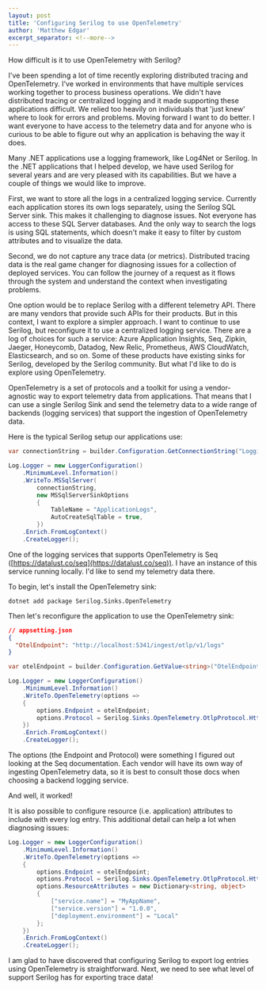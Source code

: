 ```yaml
---
layout: post
title: 'Configuring Serilog to use OpenTelemetry'
author: 'Matthew Edgar'
excerpt_separator: <!--more-->
---
```

 
How difficult is it to use OpenTelemetry with Serilog?

<!--more-->

I've been spending a lot of time recently exploring distributed tracing and OpenTelemetry. I've worked in environments that have multiple services working together to process business operations. We didn't have distributed tracing or centralized logging and it made supporting these applications difficult. We relied too heavily on individuals that 'just knew' where to look for errors and problems. Moving forward I want to do better. I want everyone to have access to the telemetry data and for anyone who is curious to be able to figure out why an application is behaving the way it does.

Many .NET applications use a logging framework, like Log4Net or Serilog. In the .NET applications that I helped develop, we have used Serilog for several years and are very pleased with its capabilities. But we have a couple of things we would like to improve. 

First, we want to store all the logs in a centralized logging service. Currently each application stores its own logs separately, using the Serilog SQL Server sink. This makes it challenging to diagnose issues. Not everyone has access to these SQL Server databases. And the only way to search the logs is using SQL statements, which doesn't make it easy to filter by custom attributes and to visualize the data.

Second, we do not capture any trace data (or metrics). Distributed tracing data is the real game changer for diagnosing issues for a collection of deployed services. You can follow the journey of a request as it flows through the system and understand the context when investigating problems.

One option would be to replace Serilog with a different telemetry API. There are many vendors that provide such APIs for their products. But in this context, I want to explore a simpler approach. I want to continue to use Serilog, but reconfigure it to use a centralized logging service. There are a log of choices for such a service: Azure Application Insights, Seq, Zipkin, Jaeger, Honeycomb, Datadog, New Relic, Prometheus, AWS CloudWatch, Elasticsearch, and so on. Some of these products have existing sinks for Serilog, developed by the Serilog community. But what I'd like to do is explore using OpenTelemetry.

OpenTelemetry is a set of protocols and a toolkit for using a vendor-agnostic way to export telemetry data from applications. That means that I can use a single Serilog Sink and send the telemetry data to a wide range of backends (logging services) that support the ingestion of OpenTelemetry data.

Here is the typical Serilog setup our applications use:

```csharp
var connectionString = builder.Configuration.GetConnectionString("Logging");

Log.Logger = new LoggerConfiguration()
    .MinimumLevel.Information()
    .WriteTo.MSSqlServer(
        connectionString,
        new MSSqlServerSinkOptions
        {
            TableName = "ApplicationLogs",
            AutoCreateSqlTable = true,
        })
    .Enrich.FromLogContext()
    .CreateLogger();
```

One of the logging services that supports OpenTelemetry is Seq ([https://datalust.co/seq](https://datalust.co/seq)). I have an instance of this service running locally. I'd like to send my telemetry data there.

To begin, let's install the OpenTelemetry sink:

```
dotnet add package Serilog.Sinks.OpenTelemetry
```

Then let's reconfigure the application to use the OpenTelemetry sink:

```json
// appsetting.json
{
  "OtelEndpoint": "http://localhost:5341/ingest/otlp/v1/logs"
}
```

```csharp
var otelEndpoint = builder.Configuration.GetValue<string>("OtelEndpoint") ?? "";

Log.Logger = new LoggerConfiguration()
    .MinimumLevel.Information()
    .WriteTo.OpenTelemetry(options =>
    {
        options.Endpoint = otelEndpoint;
        options.Protocol = Serilog.Sinks.OpenTelemetry.OtlpProtocol.HttpProtobuf;
    })
    .Enrich.FromLogContext()
    .CreateLogger();
```

The options (the Endpoint and Protocol) were something I figured out looking at the Seq documentation. Each vendor will have its own way of ingesting OpenTelemetry data, so it is best to consult those docs when choosing a backend logging service.

And well, it worked! 

It is also possible to configure resource (i.e. application) attributes to include with every log entry. This additional detail can help a lot when diagnosing issues:

```csharp
Log.Logger = new LoggerConfiguration()
    .MinimumLevel.Information()
    .WriteTo.OpenTelemetry(options =>
    {
        options.Endpoint = otelEndpoint;
        options.Protocol = Serilog.Sinks.OpenTelemetry.OtlpProtocol.HttpProtobuf;
        options.ResourceAttributes = new Dictionary<string, object>
        {
            ["service.name"] = "MyAppName",
            ["service.version"] = "1.0.0",
            ["deployment.environment"] = "Local"
        };
    })
    .Enrich.FromLogContext()
    .CreateLogger();
```

I am glad to have discovered that configuring Serilog to export log entries using OpenTelemetry is straightforward. Next, we need to see what level of support Serilog has for exporting trace data!
